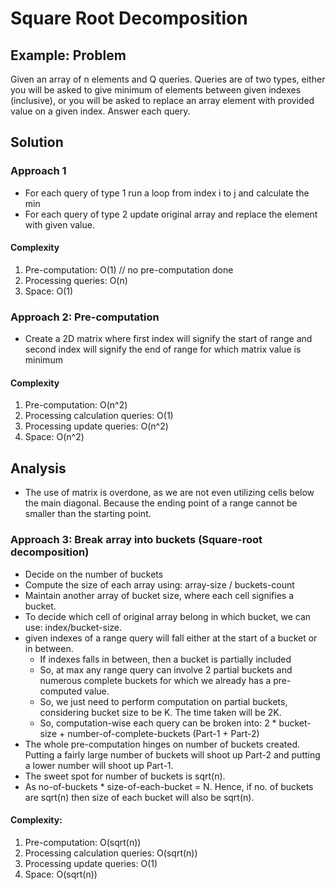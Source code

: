 # Square Root Decomposition
## Example: Problem
Given an array of n elements and Q queries. Queries are of two types, either you will be asked to give minimum of elements between given indexes (inclusive), or you will be asked to replace an array element with provided value on a given index. Answer each query.

## Solution
### Approach 1
- For each query of type 1 run a loop from index i to j and calculate the min
- For each query of type 2 update original array and replace the element with given value.

#### Complexity
1. Pre-computation: O(1) // no pre-computation done
2. Processing queries: O(n)
3. Space: O(1)

### Approach 2: Pre-computation
- Create a 2D matrix where first index will signify the start of range and second index will signify the end of range for which matrix value is minimum

#### Complexity
1. Pre-computation: O(n^2)
2. Processing calculation queries: O(1)
3. Processing update queries: O(n^2)
3. Space: O(n^2)

## Analysis
- The use of matrix is overdone, as we are not even utilizing cells below the main diagonal. Because the ending point of a range cannot be smaller than the starting point.

### Approach 3: Break array into buckets (Square-root decomposition)
- Decide on the number of buckets
- Compute the size of each array using: array-size / buckets-count
- Maintain another array of bucket size, where each cell signifies a bucket.
- To decide which cell of original array belong in which bucket, we can use: index/bucket-size.
- given indexes of a range query will fall either at the start of a bucket or in between.
  - If indexes falls in between, then a bucket is partially included
  - So, at max any range query can involve 2 partial buckets and numerous complete buckets for which we already has a pre-computed value.
  - So, we just need to perform computation on partial buckets, considering bucket size to be K. The time taken will be 2K.
  - So, computation-wise each query can be broken into: 2 * bucket-size + number-of-complete-buckets (Part-1 + Part-2)
- The whole pre-computation hinges on number of buckets created. Putting a fairly large number of buckets will shoot up Part-2 and putting a lower number will shoot up Part-1.
- The sweet spot for number of buckets is sqrt(n).
- As no-of-buckets * size-of-each-bucket = N. Hence, if no. of buckets are sqrt(n) then size of each bucket will also be sqrt(n).

#### Complexity:
1. Pre-computation: O(sqrt(n))
2. Processing calculation queries: O(sqrt(n))
3. Processing update queries: O(1)
4. Space: O(sqrt(n))
